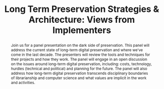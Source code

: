 ---
abstract: 'Join us for a panel presentation on the dark side of preservation. This
  panel will address the current state of long-term digital preservation and where
  we''ve come in the last decade. The presenters will review the tools and techniques
  for their projects and how they work. The panel will engage in an open discussion
  on the issues around long-term digital preservation, including: costs, technology,
  hurdles (technical and political) and planning for the future. The panel will also
  address how long-term digital preservation transcends disciplinary boundaries of
  librarianship and computer science and what values are implicit in the work and
  activities.'
creators:
- Molinaro, Mary
- Pcolar, Dave
- Skinner, Katherine
- Meister, Sam
- Schaefer, Sybil
date: null
document_url: https://services.phaidra.univie.ac.at/api/object/o:429529/download
grand_parent: iPRES
institutions: []
keywords:
- digital preservation
- digital curation
- chapel hill
landing_page_url: https://phaidra.univie.ac.at/o:429529
language: eng
layout: publication
license: CC BY 4.0 International
notes_url: null
parent: iPRES 2015
publication_type: paper
size: 231836
slides_url: null
source_name: iPRES
stream_url: null
title: 'Long Term Preservation Strategies & Architecture: Views from Implementers'
year: 2015
---